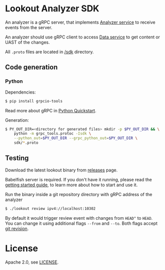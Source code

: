 # Lookout Analyzer SDK

An analyzer is a gRPC server, that implements [Analyzer service](https://github.com/src-d/lookout/tree/master/sdk/service_analyzer.proto) to receive events from the server.

An analyzer should use gRPC client to access [Data service](https://github.com/src-d/lookout/tree/master/sdk/service_data.proto) to get content or UAST of the changes.

All `.proto` files are located in [/sdk](https://github.com/src-d/lookout/tree/master/sdk) directory.


## Code generation

### Python

Dependencies:

```bash
$ pip install grpcio-tools
```

Read more about gRPC in [Python Quickstart](https://grpc.io/docs/quickstart/python.html).

Generation:

```bash
$ PY_OUT_DIR=<directory for generated files> mkdir -p $PY_OUT_DIR && \
    python -m grpc_tools.protoc -Isdk \
    --python_out=$PY_OUT_DIR --grpc_python_out=$PY_OUT_DIR \
    sdk/*.proto
```

## Testing

Download the latest lookout binary from [releases](https://github.com/src-d/lookout/releases) page.

Babelfish server is required. If you don't have it running, please read the [getting started guide](https://doc.bblf.sh/using-babelfish/getting-started.html), to learn more about how to start and use it.

Run the binary inside a git repository directory with gRPC address of the analyzer

```bash
$ ./lookout review ipv4://localhost:10302
```

By default it would trigger review event with changes from `HEAD^` to `HEAD`.
You can change it using additional flags `--from` and `--to`. Both flags accept [git revision](https://git-scm.com/docs/gitrevisions#_specifying_revisions).

# License
Apache 2.0, see [LICENSE](LICENSE).